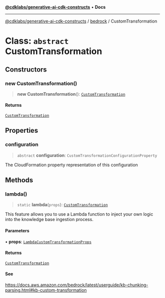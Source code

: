 [**@cdklabs/generative-ai-cdk-constructs**](../../../README.md) • **Docs**

***

[@cdklabs/generative-ai-cdk-constructs](../../../README.md) / [bedrock](../README.md) / CustomTransformation

# Class: `abstract` CustomTransformation

## Constructors

### new CustomTransformation()

> **new CustomTransformation**(): [`CustomTransformation`](CustomTransformation.md)

#### Returns

[`CustomTransformation`](CustomTransformation.md)

## Properties

### configuration

> `abstract` **configuration**: `CustomTransformationConfigurationProperty`

The CloudFormation property representation of this configuration

## Methods

### lambda()

> `static` **lambda**(`props`): [`CustomTransformation`](CustomTransformation.md)

This feature allows you to use a Lambda function to inject your own logic
into the knowledge base ingestion process.

#### Parameters

• **props**: [`LambdaCustomTransformationProps`](../interfaces/LambdaCustomTransformationProps.md)

#### Returns

[`CustomTransformation`](CustomTransformation.md)

#### See

https://docs.aws.amazon.com/bedrock/latest/userguide/kb-chunking-parsing.html#kb-custom-transformation
